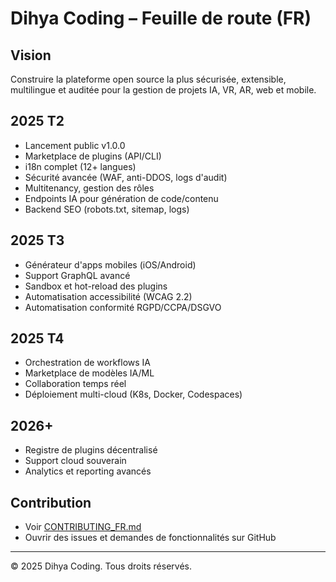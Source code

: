 # Dihya Coding – Feuille de route (FR)

## Vision
Construire la plateforme open source la plus sécurisée, extensible, multilingue et auditée pour la gestion de projets IA, VR, AR, web et mobile.

## 2025 T2
- Lancement public v1.0.0
- Marketplace de plugins (API/CLI)
- i18n complet (12+ langues)
- Sécurité avancée (WAF, anti-DDOS, logs d'audit)
- Multitenancy, gestion des rôles
- Endpoints IA pour génération de code/contenu
- Backend SEO (robots.txt, sitemap, logs)

## 2025 T3
- Générateur d'apps mobiles (iOS/Android)
- Support GraphQL avancé
- Sandbox et hot-reload des plugins
- Automatisation accessibilité (WCAG 2.2)
- Automatisation conformité RGPD/CCPA/DSGVO

## 2025 T4
- Orchestration de workflows IA
- Marketplace de modèles IA/ML
- Collaboration temps réel
- Déploiement multi-cloud (K8s, Docker, Codespaces)

## 2026+
- Registre de plugins décentralisé
- Support cloud souverain
- Analytics et reporting avancés

## Contribution
- Voir [CONTRIBUTING_FR.md](./CONTRIBUTING_FR.md)
- Ouvrir des issues et demandes de fonctionnalités sur GitHub

---
© 2025 Dihya Coding. Tous droits réservés.
